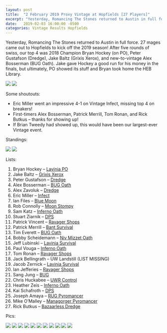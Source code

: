 ```yaml
---
layout: post
title:  "2 February 2019 Proxy Vintage at Hopfields [27 Players]"
excerpt: "Yesterday, Romancing The Stones returned to Austin in full force. 27 mages came out to Hopfields to kick off the 2019 season!"
date:   2019-02-03 16:00:00 -0500
categories: Vintage Results Hopfields
---
```


Yesterday, Romancing The Stones returned to Austin in full force. 27 mages came out to Hopfields to kick off the 2019 season! After five rounds of swiss, our top 4 was 2018 Champion Bryan Hockey (on PO), Peter Gustafson (Dredge), Jake Baltz (Grixis Xerox), and new-to-vintage Alex Bosserman (BUG Oath). Jake gave Hockey a good run for his money in the finals, but ultimately, PO showed its stuff and Bryan took home the HEB Library.

![](https://images.lonestarlhurgoyfs.com/2019-02-02/1.jpg)
![](https://images.lonestarlhurgoyfs.com/2019-02-02/2.jpg)

Some shoutouts:

* Eric Miller went an impressive 4-1 on Vintage Infect, missing top 4 on breakers!
* First-timers Alex Bosserman, Patrick Merrill, Tom Ronan, and Rick Butkus – thanks for showing up!
* If Brian Tweedy had showed up, this would have been our largest-ever Vintage event.

Standings:

![](https://images.lonestarlhurgoyfs.com/2019-02-02/standings1.png)
![](https://images.lonestarlhurgoyfs.com/2019-02-02/standings2.png)

Lists:

1. Bryan Hockey – [Lavinia PO](https://images.lonestarlhurgoyfs.com/2019-02-02/deck-1.jpg)
2. Jake Baltz – [Grixis Xerox](https://images.lonestarlhurgoyfs.com/2019-02-02/deck-2.jpg)
3. Peter Gustafson – [Dredge](https://images.lonestarlhurgoyfs.com/2019-02-02/deck-3.jpg)
4. Alex Bosserman – [BUG Oath](https://images.lonestarlhurgoyfs.com/2019-02-02/deck-4.jpg)
5. Alex Zavoluk – [Dredge](https://images.lonestarlhurgoyfs.com/2019-02-02/deck-5.jpg)
6. Eric Miller – [Infect](https://images.lonestarlhurgoyfs.com/2019-02-02/deck-6.jpg)
7. Ian Files – [Blue Moon](https://images.lonestarlhurgoyfs.com/2019-02-02/deck-7.jpg)
8. Rob Connolly – [Moon Stompy](https://images.lonestarlhurgoyfs.com/2019-02-02/deck-8.jpg)
9. Sam Katz – [Inferno Oath](https://images.lonestarlhurgoyfs.com/2019-02-02/deck-9.jpg)
10. Stuart Ziarnik – [DPS](https://images.lonestarlhurgoyfs.com/2019-02-02/deck-10.jpg)
11. Patrick Vincent – [Ravager Shops](https://images.lonestarlhurgoyfs.com/2019-02-02/deck-11.jpg)
12. Patrick Merrill – [Bant Survival](https://images.lonestarlhurgoyfs.com/2019-02-02/deck-12.jpg)
13. Tim Everett – [BUG Oath](https://images.lonestarlhurgoyfs.com/2019-02-02/deck-13.jpg)
14. Bobby Scheidemann – [Niv Mizzet Oath](https://images.lonestarlhurgoyfs.com/2019-02-02/deck-14.jpg)
15. Jeff Lubinski – [Lavinia Survival](https://images.lonestarlhurgoyfs.com/2019-02-02/deck-15.jpg)
16. Paul Vouga – [Inferno Oath](https://images.lonestarlhurgoyfs.com/2019-02-02/deck-16.jpg)
17. Tom Ronan – [Ravager Shops](https://images.lonestarlhurgoyfs.com/2019-02-02/deck-17.jpg)
18. Jack Bellingrath – UW Landstill (LIST MISSING)
19. Jacob Zernick – [Lavinia Survival](https://images.lonestarlhurgoyfs.com/2019-02-02/deck-19.jpg)
20. Ian Jefferies – [Ravager Shops](https://images.lonestarlhurgoyfs.com/2019-02-02/deck-20.jpg)
21. Sang Jung – [BUG](https://images.lonestarlhurgoyfs.com/2019-02-02/deck-21.jpg)
22. Chris Huckabee – [UWR Control](https://images.lonestarlhurgoyfs.com/2019-02-02/deck-22.jpg)
23. Heather Zeis – [Inferno Oath](https://images.lonestarlhurgoyfs.com/2019-02-02/deck-23.jpg)
24. Kai Schafroth – [DPS](https://images.lonestarlhurgoyfs.com/2019-02-02/deck-24.jpg)
25. Joseph Amaya – [RUG Pyromancer](https://images.lonestarlhurgoyfs.com/2019-02-02/deck-25.jpg)
26. Mike O’Malley – [Managorger Pyromancer](https://images.lonestarlhurgoyfs.com/2019-02-02/deck-26.jpg)
27. Rick Butkus – [Bazaarless Dredge](https://images.lonestarlhurgoyfs.com/2019-02-02/deck-27.jpg)

Pics:

![](https://images.lonestarlhurgoyfs.com/2019-02-02/3.jpg)
![](https://images.lonestarlhurgoyfs.com/2019-02-02/4.jpg)
![](https://images.lonestarlhurgoyfs.com/2019-02-02/5.jpg)
![](https://images.lonestarlhurgoyfs.com/2019-02-02/6.jpg)
![](https://images.lonestarlhurgoyfs.com/2019-02-02/7.jpg)
![](https://images.lonestarlhurgoyfs.com/2019-02-02/8.jpg)
![](https://images.lonestarlhurgoyfs.com/2019-02-02/9.jpg)
![](https://images.lonestarlhurgoyfs.com/2019-02-02/10.jpg)
![](https://images.lonestarlhurgoyfs.com/2019-02-02/11.jpg)
![](https://images.lonestarlhurgoyfs.com/2019-02-02/12.jpg)
![](https://images.lonestarlhurgoyfs.com/2019-02-02/13.jpg)